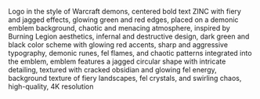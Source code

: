 Logo in the style of Warcraft demons, centered bold text ZINC with fiery and jagged effects, glowing green and red
edges, placed on a demonic emblem background, chaotic and menacing atmosphere, inspired by Burning Legion aesthetics,
infernal and destructive design, dark green and black color scheme with glowing red accents, sharp and aggressive
typography, demonic runes, fel flames, and chaotic patterns integrated into the emblem, emblem features a jagged
circular shape with intricate detailing, textured with cracked obsidian and glowing fel energy, background texture of
fiery landscapes, fel crystals, and swirling chaos, high-quality, 4K resolution
